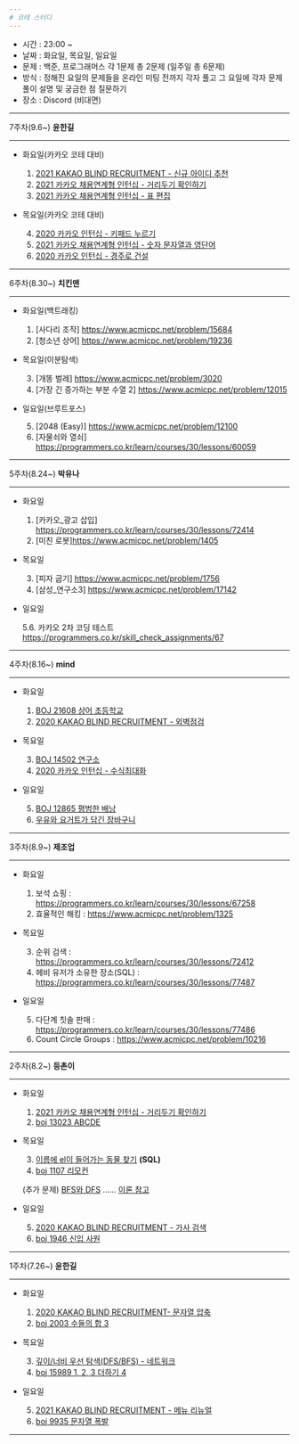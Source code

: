 ```yaml
---
# 코테 스터디
---
```


- 시간 : 23:00 ~
- 날짜 : 화요일, 목요일, 일요일
- 문제 : 백준, 프로그래머스 각 1문제 총 2문제 (일주일 총 6문제)
- 방식 : 정해진 요일의 문제들을 온라인 미팅 전까지 각자 풀고 그 요일에 각자 문제풀이 설명 및 궁금한 점 질문하기
- 장소 : Discord (비대면)

---

7주차(9.6~) **윤한길**

---

- 화요일(카카오 코테 대비)

  1. [2021 KAKAO BLIND RECRUITMENT - 신규 아이디 추천](https://programmers.co.kr/learn/courses/30/lessons/72410)
  2. [2021 카카오 채용연계형 인턴십 - 거리두기 확인하기](https://programmers.co.kr/learn/courses/30/lessons/81302)
  3. [2021 카카오 채용연계형 인턴십 - 표 편집](https://programmers.co.kr/learn/courses/30/lessons/81303)

- 목요일(카카오 코테 대비)
  
  4. [2020 카카오 인턴십 - 키패드 누르기](https://programmers.co.kr/learn/courses/30/lessons/67256)
  5. [2021 카카오 채용연계형 인턴십 - 숫자 문자열과 영단어](https://programmers.co.kr/learn/courses/30/lessons/81301)
  6. [2020 카카오 인턴십 - 경주로 건설](https://programmers.co.kr/learn/courses/30/lessons/67259)

---

6주차(8.30~) **치킨맨**

---

- 화요일(백트래킹)

  1. [사다리 조작] https://www.acmicpc.net/problem/15684
  2. [청소년 상어] https://www.acmicpc.net/problem/19236

- 목요일(이분탐색)

  3. [개똥 벌레] https://www.acmicpc.net/problem/3020
  4. [가장 긴 증가하는 부분 수열 2] https://www.acmicpc.net/problem/12015

- 일요일(브루트포스)

  5. [2048 (Easy)] https://www.acmicpc.net/problem/12100
  6. [자물쇠와 열쇠] https://programmers.co.kr/learn/courses/30/lessons/60059

---

5주차(8.24~) **박유나**

---

- 화요일

  1. [카카오_광고 삽입] https://programmers.co.kr/learn/courses/30/lessons/72414
  2. [미친 로봇]https://www.acmicpc.net/problem/1405

- 목요일

  3. [피자 굽기] https://www.acmicpc.net/problem/1756
  4. [삼성_연구소3] https://www.acmicpc.net/problem/17142

- 일요일

  5.6. 카카오 2차 코딩 테스트 https://programmers.co.kr/skill_check_assignments/67

---

4주차(8.16~) **mind**

---

- 화요일

  1. [BOJ 21608 상어 초등학교](https://www.acmicpc.net/problem/21608)
  2. [2020 KAKAO BLIND RECRUITMENT - 외벽점검](https://programmers.co.kr/learn/courses/30/lessons/60062)

- 목요일

  3. [BOJ 14502 연구소](https://www.acmicpc.net/problem/14502)
  4. [2020 카카오 인턴십 - 수식최대화](https://programmers.co.kr/learn/courses/30/lessons/67257)

- 일요일

  5. [BOJ 12865 평범한 배낭](https://www.acmicpc.net/problem/12865)
  6. [우유와 요거트가 담긴 장바구니](https://programmers.co.kr/learn/courses/30/lessons/62284)

---

3주차(8.9~) **제조업**

---

- 화요일

  1. 보석 쇼핑 : https://programmers.co.kr/learn/courses/30/lessons/67258
  2. 효율적인 해킹 : https://www.acmicpc.net/problem/1325

- 목요일

  3. 순위 검색 : https://programmers.co.kr/learn/courses/30/lessons/72412
  4. 헤비 유저가 소유한 장소(SQL) : https://programmers.co.kr/learn/courses/30/lessons/77487

- 일요일

  5. 다단계 칫솔 판매 : https://programmers.co.kr/learn/courses/30/lessons/77486
  6. Count Circle Groups : https://www.acmicpc.net/problem/10216

---

2주차(8.2~) **등촌이**

---

- 화요일

  1. [2021 카카오 채용연계형 인턴십 - 거리두기 확인하기](https://programmers.co.kr/learn/courses/30/lessons/81302)
  2. [boj 13023 ABCDE](https://www.acmicpc.net/problem/13023)

- 목요일

  3. [이름에 el이 들어가는 동물 찾기](https://programmers.co.kr/learn/courses/30/lessons/59047) **(SQL)**
  4. [boj 1107 리모컨](https://www.acmicpc.net/problem/1107)

  (추가 문제) [BFS와 DFS](https://www.acmicpc.net/problem/1260) ...... [이론 참고](https://devuna.tistory.com/32)

- 일요일

  5. [2020 KAKAO BLIND RECRUITMENT - 가사 검색](https://programmers.co.kr/learn/courses/30/lessons/60060)
  6. [boj 1946 신입 사원](https://www.acmicpc.net/problem/1946)

---

1주차(7.26~) **윤한길**

---

- 화요일

  1.  [2020 KAKAO BLIND RECRUITMENT- 문자열 압축](https://programmers.co.kr/learn/courses/30/lessons/60057)
  2.  [boj 2003 수들의 합 3](https://www.acmicpc.net/problem/2003)

- 목요일

  3.  [깊이/너비 우선 탐색(DFS/BFS) - 네트워크](https://programmers.co.kr/learn/courses/30/lessons/43162)
  4.  [boj 15989 1, 2, 3 더하기 4](https://www.acmicpc.net/problem/15989)

- 일요일

  5.  [2021 KAKAO BLIND RECRUITMENT - 메뉴 리뉴얼](https://programmers.co.kr/learn/courses/30/lessons/72411)
  6.  [boj 9935 문자열 폭발](https://www.acmicpc.net/problem/9935)

---


